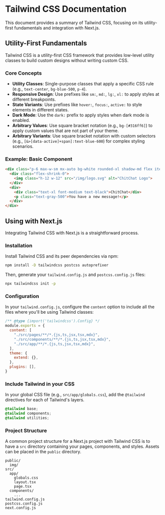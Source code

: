 # Tailwind CSS Documentation

This document provides a summary of Tailwind CSS, focusing on its utility-first fundamentals and integration with Next.js.

## Utility-First Fundamentals

Tailwind CSS is a utility-first CSS framework that provides low-level utility classes to build custom designs without writing custom CSS.

### Core Concepts

*   **Utility Classes**: Single-purpose classes that apply a specific CSS rule (e.g., `text-center`, `bg-blue-500`, `p-4`).
*   **Responsive Design**: Use prefixes like `sm:`, `md:`, `lg:`, `xl:` to apply styles at different breakpoints.
*   **State Variants**: Use prefixes like `hover:`, `focus:`, `active:` to style elements in different states.
*   **Dark Mode**: Use the `dark:` prefix to apply styles when dark mode is enabled.
*   **Arbitrary Values**: Use square bracket notation (e.g., `bg-[#316ff6]`) to apply custom values that are not part of your theme.
*   **Arbitrary Variants**: Use square bracket notation with custom selectors (e.g., `[&>[data-active]+span]:text-blue-600`) for complex styling scenarios.

### Example: Basic Component

```html
<div class="p-6 max-w-sm mx-auto bg-white rounded-xl shadow-md flex items-center space-x-4">
  <div class="flex-shrink-0">
    <img class="h-12 w-12" src="/img/logo.svg" alt="ChitChat Logo">
  </div>
  <div>
    <div class="text-xl font-medium text-black">ChitChat</div>
    <p class="text-gray-500">You have a new message!</p>
  </div>
</div>
```

## Using with Next.js

Integrating Tailwind CSS with Next.js is a straightforward process.

### Installation

Install Tailwind CSS and its peer dependencies via npm:

```bash
npm install -D tailwindcss postcss autoprefixer
```

Then, generate your `tailwind.config.js` and `postcss.config.js` files:

```bash
npx tailwindcss init -p
```

### Configuration

In your `tailwind.config.js`, configure the `content` option to include all the files where you'll be using Tailwind classes:

```javascript
/** @type {import('tailwindcss').Config} */
module.exports = {
  content: [
    "./src/pages/**/*.{js,ts,jsx,tsx,mdx}",
    "./src/components/**/*.{js,ts,jsx,tsx,mdx}",
    "./src/app/**/*.{js,ts,jsx,tsx,mdx}",
  ],
  theme: {
    extend: {},
  },
  plugins: [],
}
```

### Include Tailwind in your CSS

In your global CSS file (e.g., `src/app/globals.css`), add the `@tailwind` directives for each of Tailwind's layers.

```css
@tailwind base;
@tailwind components;
@tailwind utilities;
```

### Project Structure

A common project structure for a Next.js project with Tailwind CSS is to have a `src` directory containing your pages, components, and styles. Assets can be placed in the `public` directory.

```
public/
  img/
src/
  app/
    globals.css
    layout.tsx
    page.tsx
  components/
    ...
tailwind.config.js
postcss.config.js
next.config.js
``` 
